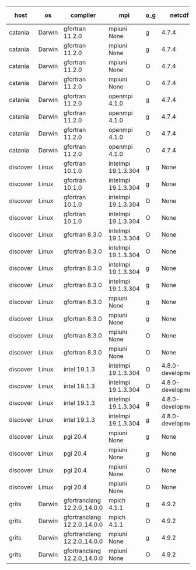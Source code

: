 

| host     | os       | compiler                              | mpi                      | o_g        | netcdf        | build       | u_pass          | u_fail          | s_pass            | s_fail            | e_pass             | e_fail             | nuopc_pass       | nuopc_fail       | artifacts link          |
|----------|----------|---------------------------------------|--------------------------|------------|---------------|-------------|-----------------|-----------------|-------------------|-------------------|--------------------|--------------------|------------------|------------------|-------------------------|
| catania | Darwin | gfortran 11.2.0 | mpiuni None  | g | 4.7.4  | PASS | 12425 | 0 | 8 | 0 | 44 | 0 | None | None | <a href="https://github.com/esmf-org/esmf-test-artifacts/tree/810bfccedd2b11bf1217f4f0fcd44926e3f22500/TC_397/gfortran/11.2.0/g/mpiuni/None" target="_blank">810bfcc</a> | 
| catania | Darwin | gfortran 11.2.0 | mpiuni None  | g | 4.7.4  | PASS | None | None | None | None | None | None | None | None | <a href="https://github.com/esmf-org/esmf-test-artifacts/tree/a84a7d191b9f6836feec3e1f1cf3cd5102e909cc/TC_397/gfortran/11.2.0/g/mpiuni/None" target="_blank">a84a7d1</a> | 
| catania | Darwin | gfortran 11.2.0 | mpiuni None  | O | 4.7.4  | PASS | 12425 | 0 | 8 | 0 | 44 | 0 | None | None | <a href="https://github.com/esmf-org/esmf-test-artifacts/tree/45d1bbe9d3b70556f17939140c0b9e4a9528d0f4/TC_397/gfortran/11.2.0/O/mpiuni/None" target="_blank">45d1bbe</a> | 
| catania | Darwin | gfortran 11.2.0 | mpiuni None  | O | 4.7.4  | PASS | 12425 | 0 | 8 | 0 | 44 | 0 | None | None | <a href="https://github.com/esmf-org/esmf-test-artifacts/tree/746a2aa82327b4b5d1d7cd621d6530f521d1dc4f/TC_397/gfortran/11.2.0/O/mpiuni/None" target="_blank">746a2aa</a> | 
| catania | Darwin | gfortran 11.2.0 | openmpi 4.1.0  | g | 4.7.4  | PASS | 14090 | 3 | 49 | 0 | 81 | 0 | 0 | 0 | <a href="https://github.com/esmf-org/esmf-test-artifacts/tree/85d1f2b8cebaa68e1c46b1919ea2c2099486189c/TC_397/gfortran/11.2.0/g/openmpi/4.1.0" target="_blank">85d1f2b</a> | 
| catania | Darwin | gfortran 11.2.0 | openmpi 4.1.0  | g | 4.7.4  | PASS | 14090 | 3 | 49 | 0 | 81 | 0 | 0 | 0 | <a href="https://github.com/esmf-org/esmf-test-artifacts/tree/c7ea268f1a928177ec51f7fd33b0f3d397503ca0/TC_397/gfortran/11.2.0/g/openmpi/4.1.0" target="_blank">c7ea268</a> | 
| catania | Darwin | gfortran 11.2.0 | openmpi 4.1.0  | O | 4.7.4  | PASS | 14090 | 3 | 49 | 0 | 81 | 0 | 0 | 0 | <a href="https://github.com/esmf-org/esmf-test-artifacts/tree/46e5108e3f3a79902dda06f049aa382f1f7ad92d/TC_397/gfortran/11.2.0/O/openmpi/4.1.0" target="_blank">46e5108</a> | 
| catania | Darwin | gfortran 11.2.0 | openmpi 4.1.0  | O | 4.7.4  | PASS | 14090 | 3 | 49 | 0 | 81 | 0 | 0 | 0 | <a href="https://github.com/esmf-org/esmf-test-artifacts/tree/7550a9d38441c352fee2c31590247a67bafb55e8/TC_397/gfortran/11.2.0/O/openmpi/4.1.0" target="_blank">7550a9d</a> | 
| discover | Linux | gfortran 10.1.0 | intelmpi 19.1.3.304  | g | None  | PASS | 14078 | 15 | 49 | 0 | 81 | 0 | 0 | 0 | <a href="https://github.com/esmf-org/esmf-test-artifacts/tree/d403cd13cb0e3a178a0cd9a95d871a755e497d7d/TC_397/gfortran/10.1.0/g/intelmpi/19.1.3.304" target="_blank">d403cd1</a> | 
| discover | Linux | gfortran 10.1.0 | intelmpi 19.1.3.304  | g | None  | PASS | 14078 | 15 | 49 | 0 | 81 | 0 | 0 | 0 | <a href="https://github.com/esmf-org/esmf-test-artifacts/tree/906b72764a8d80e045fde4e1f40ab1104ebb3aaa/TC_397/gfortran/10.1.0/g/intelmpi/19.1.3.304" target="_blank">906b727</a> | 
| discover | Linux | gfortran 10.1.0 | intelmpi 19.1.3.304  | O | None  | PASS | 14078 | 15 | 49 | 0 | 81 | 0 | 0 | 0 | <a href="https://github.com/esmf-org/esmf-test-artifacts/tree/3b4de93cecbea6265cbd8de390b58a3af9b4c2ac/TC_397/gfortran/10.1.0/O/intelmpi/19.1.3.304" target="_blank">3b4de93</a> | 
| discover | Linux | gfortran 10.1.0 | intelmpi 19.1.3.304  | O | None  | PASS | 14078 | 15 | 49 | 0 | 81 | 0 | 0 | 0 | <a href="https://github.com/esmf-org/esmf-test-artifacts/tree/5cd8f955b7115090e1c20e4993a4287371a27bec/TC_397/gfortran/10.1.0/O/intelmpi/19.1.3.304" target="_blank">5cd8f95</a> | 
| discover | Linux | gfortran 8.3.0 | intelmpi 19.1.3.304  | O | None  | PASS | 14078 | 15 | 49 | 0 | 81 | 0 | 0 | 0 | <a href="https://github.com/esmf-org/esmf-test-artifacts/tree/efb0c22dbe64d011a15599b7ea9ddabc205f532d/TC_397/gfortran/8.3.0/O/intelmpi/19.1.3.304" target="_blank">efb0c22</a> | 
| discover | Linux | gfortran 8.3.0 | intelmpi 19.1.3.304  | O | None  | PASS | 14078 | 15 | 49 | 0 | 81 | 0 | 0 | 0 | <a href="https://github.com/esmf-org/esmf-test-artifacts/tree/46b58337d767b747a8f28faa26a8f351834854e6/TC_397/gfortran/8.3.0/O/intelmpi/19.1.3.304" target="_blank">46b5833</a> | 
| discover | Linux | gfortran 8.3.0 | intelmpi 19.1.3.304  | g | None  | PASS | 14078 | 15 | 49 | 0 | 81 | 0 | 0 | 0 | <a href="https://github.com/esmf-org/esmf-test-artifacts/tree/47d3c7bebb6b7492c90e6aece7615909e9cc1cdc/TC_397/gfortran/8.3.0/g/intelmpi/19.1.3.304" target="_blank">47d3c7b</a> | 
| discover | Linux | gfortran 8.3.0 | intelmpi 19.1.3.304  | g | None  | PASS | 14078 | 15 | 49 | 0 | 81 | 0 | 0 | 0 | <a href="https://github.com/esmf-org/esmf-test-artifacts/tree/810747d403baf48cc62a9df13adb9f94e64d7557/TC_397/gfortran/8.3.0/g/intelmpi/19.1.3.304" target="_blank">810747d</a> | 
| discover | Linux | gfortran 8.3.0 | mpiuni None  | g | None  | PASS | 12425 | 0 | 8 | 0 | 44 | 0 | None | None | <a href="https://github.com/esmf-org/esmf-test-artifacts/tree/460e65ca564dd4327fabf578b38d23a15eac34f7/TC_397/gfortran/8.3.0/g/mpiuni/None" target="_blank">460e65c</a> | 
| discover | Linux | gfortran 8.3.0 | mpiuni None  | g | None  | PASS | 12425 | 0 | 8 | 0 | 44 | 0 | None | None | <a href="https://github.com/esmf-org/esmf-test-artifacts/tree/184a33139522d09dd7a34832316a912c1f6c8d09/TC_397/gfortran/8.3.0/g/mpiuni/None" target="_blank">184a331</a> | 
| discover | Linux | gfortran 8.3.0 | mpiuni None  | O | None  | PASS | 12425 | 0 | 8 | 0 | 44 | 0 | None | None | <a href="https://github.com/esmf-org/esmf-test-artifacts/tree/71e661cd15c270ecbcd94d844ff5d1c58050a3e6/TC_397/gfortran/8.3.0/O/mpiuni/None" target="_blank">71e661c</a> | 
| discover | Linux | gfortran 8.3.0 | mpiuni None  | O | None  | PASS | 12425 | 0 | 8 | 0 | 44 | 0 | None | None | <a href="https://github.com/esmf-org/esmf-test-artifacts/tree/5aa8006ed6af15c85cb201f54a850ac65a44dd90/TC_397/gfortran/8.3.0/O/mpiuni/None" target="_blank">5aa8006</a> | 
| discover | Linux | intel 19.1.3 | intelmpi 19.1.3.304  | O | 4.8.0-development  | PASS | 14093 | 0 | 49 | 0 | 81 | 0 | 0 | 0 | <a href="https://github.com/esmf-org/esmf-test-artifacts/tree/3304c5b6eb800e968de5dd2b630515f02e831390/TC_397/intel/19.1.3/O/intelmpi/19.1.3.304" target="_blank">3304c5b</a> | 
| discover | Linux | intel 19.1.3 | intelmpi 19.1.3.304  | O | 4.8.0-development  | PASS | 14093 | 0 | 49 | 0 | 81 | 0 | 0 | 0 | <a href="https://github.com/esmf-org/esmf-test-artifacts/tree/52aa6454a50040bcaeeb196f52c683874073925d/TC_397/intel/19.1.3/O/intelmpi/19.1.3.304" target="_blank">52aa645</a> | 
| discover | Linux | intel 19.1.3 | intelmpi 19.1.3.304  | g | 4.8.0-development  | PASS | 14093 | 0 | 49 | 0 | 81 | 0 | 0 | 0 | <a href="https://github.com/esmf-org/esmf-test-artifacts/tree/4089d2d674c9da3cc0f2e44d8cf75d96a97e6cfe/TC_397/intel/19.1.3/g/intelmpi/19.1.3.304" target="_blank">4089d2d</a> | 
| discover | Linux | intel 19.1.3 | intelmpi 19.1.3.304  | g | 4.8.0-development  | PASS | 14093 | 0 | 49 | 0 | 81 | 0 | 0 | 0 | <a href="https://github.com/esmf-org/esmf-test-artifacts/tree/ecdcac222a04beef865ba6b995f97e7a4cd55592/TC_397/intel/19.1.3/g/intelmpi/19.1.3.304" target="_blank">ecdcac2</a> | 
| discover | Linux | pgi 20.4 | mpiuni None  | g | None  | FAIL | None | None | None | None | None | None | None | None | <a href="https://github.com/esmf-org/esmf-test-artifacts/tree/6f34c87c09e78f3a6b9cd98fe4f3731289064647/TC_397/pgi/20.4/g/mpiuni/None" target="_blank">6f34c87</a> | 
| discover | Linux | pgi 20.4 | mpiuni None  | g | None  | PASS | 12425 | 0 | 8 | 0 | 44 | 0 | None | None | <a href="https://github.com/esmf-org/esmf-test-artifacts/tree/fe4a805781303273b77e656041e676840aac0fca/TC_397/pgi/20.4/g/mpiuni/None" target="_blank">fe4a805</a> | 
| discover | Linux | pgi 20.4 | mpiuni None  | O | None  | FAIL | None | None | None | None | None | None | None | None | <a href="https://github.com/esmf-org/esmf-test-artifacts/tree/c80129f55265f88f3f6d799ff1b510389f3a7d30/TC_397/pgi/20.4/O/mpiuni/None" target="_blank">c80129f</a> | 
| discover | Linux | pgi 20.4 | mpiuni None  | O | None  | PASS | 12425 | 0 | 8 | 0 | 44 | 0 | None | None | <a href="https://github.com/esmf-org/esmf-test-artifacts/tree/6d83134ac328d57690cd0d8e6016bdd00a368f87/TC_397/pgi/20.4/O/mpiuni/None" target="_blank">6d83134</a> | 
| grits | Darwin | gfortranclang 12.2.0_14.0.0 | mpich 4.1.1  | g | 4.9.2  | PASS | 14093 | 0 | 49 | 0 | 81 | 0 | 0 | 0 | <a href="https://github.com/esmf-org/esmf-test-artifacts/tree/f2953f5648e5c3b42abaf55f92284299f7a920f3/TC_397/gfortranclang/12.2.0_14.0.0/g/mpich/4.1.1" target="_blank">f2953f5</a> | 
| grits | Darwin | gfortranclang 12.2.0_14.0.0 | mpich 4.1.1  | O | 4.9.2  | PASS | 14093 | 0 | 49 | 0 | 81 | 0 | 0 | 0 | <a href="https://github.com/esmf-org/esmf-test-artifacts/tree/5a83e224b9a60de272a093e2aac45be34083d646/TC_397/gfortranclang/12.2.0_14.0.0/O/mpich/4.1.1" target="_blank">5a83e22</a> | 
| grits | Darwin | gfortranclang 12.2.0_14.0.0 | mpiuni None  | g | 4.9.2  | PASS | 12425 | 0 | 8 | 0 | 44 | 0 | None | None | <a href="https://github.com/esmf-org/esmf-test-artifacts/tree/7f527ba122aede01326b1c633cbf7a3d171f3521/TC_397/gfortranclang/12.2.0_14.0.0/g/mpiuni/None" target="_blank">7f527ba</a> | 
| grits | Darwin | gfortranclang 12.2.0_14.0.0 | mpiuni None  | O | 4.9.2  | PASS | 12425 | 0 | 8 | 0 | 44 | 0 | None | None | <a href="https://github.com/esmf-org/esmf-test-artifacts/tree/af6f46ad95104d2febec5592d0627153f4ef350d/TC_397/gfortranclang/12.2.0_14.0.0/O/mpiuni/None" target="_blank">af6f46a</a> | 

